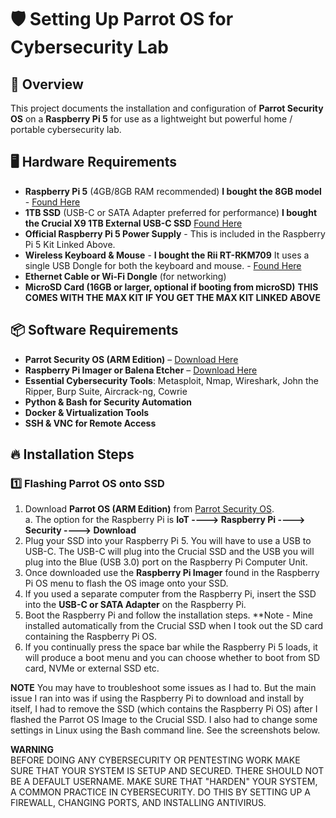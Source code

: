 # 🛡️ Setting Up Parrot OS for Cybersecurity Lab

## 📌 Overview
This project documents the installation and configuration of **Parrot Security OS** on a **Raspberry Pi 5** for use as a lightweight but powerful home / portable cybersecurity lab.

## 🖥️ Hardware Requirements
- **Raspberry Pi 5** (4GB/8GB RAM recommended)  **I bought the 8GB model** - [Found Here](https://www.bestbuy.com/site/canakit-raspberry-pi-5-starter-max-kit-8gb-turbine-white/6580288.p?skuId=6580288)
- **1TB SSD** (USB-C or SATA Adapter preferred for performance)  **I bought the Crucial X9 1TB External USB-C SSD** [Found Here](https://www.bestbuy.com/site/crucial-x9-1tb-external-usb-c-ssd-black/6557871.p?skuId=6557871)
- **Official Raspberry Pi 5 Power Supply** - This is included in the Raspberry Pi 5 Kit Linked Above.
- **Wireless Keyboard & Mouse** - **I bought the Rii RT-RKM709** It uses a single USB Dongle for both the keyboard and mouse. - [Found Here](https://www.amazon.com/Rii-RKM709-Gigahertz-Ultra-Slim-Multimedia/dp/B0DCVT6L91?crid=G9BZH65TSDRB&dib=eyJ2IjoiMSJ9.AIsrf58twlv45VrubqCnlwc85lfKNVBCjQT3f4lITroUM9ZUMS7Gbm8Xgz8Sea-l6jE_Sx5_kcKV5RaxIdDDeJWjERFkE96Ajm6DNcD1-G21PUqd1c1UXRABpIjp9hMDSetSPGCLeKa6ffDI2ngwGed-usTWD3qoM9hKyfGTEiasltLcvxEub86QWp6atJiYvAZDc4VLTPSqKK60gC_xXX6GDkBQwMY1CHFfyUKe8k0.xK6aJwi7CUKkkDXRZPAQ9Jb1GsMJKX28FhZoXHP-C8E&dib_tag=se&keywords=rii%2Brt-rkm709%2Bmini%2Bwireless%2Bkeyboard%2Band%2Bmouse%2Bcombo&qid=1738800403&sprefix=rii%2Brt-rkm709%2Bmini%2Bwireless%2Bkeyboard%2Band%2Bmouse%2Bcombo%2Caps%2C141&sr=8-1&th=1)
- **Ethernet Cable or Wi-Fi Dongle** (for networking) 
- **MicroSD Card (16GB or larger, optional if booting from microSD)**  **THIS COMES WITH THE MAX KIT IF YOU GET THE MAX KIT LINKED ABOVE**

## 📦 Software Requirements
- **Parrot Security OS (ARM Edition)** – [Download Here](https://parrotsec.org/download/)
- **Raspberry Pi Imager or Balena Etcher** – [Download Here](https://www.raspberrypi.com/software/)
- **Essential Cybersecurity Tools**: Metasploit, Nmap, Wireshark, John the Ripper, Burp Suite, Aircrack-ng, Cowrie
- **Python & Bash for Security Automation**
- **Docker & Virtualization Tools**
- **SSH & VNC for Remote Access**

## 🔥 Installation Steps

### 1️⃣ Flashing Parrot OS onto SSD
1. Download **Parrot OS (ARM Edition)** from [Parrot Security OS](https://parrotsec.org/download/).<br>
   a. The option for the Raspberry Pi is **IoT ----> Raspberry Pi ----> Security ----> Download**
2. Plug your SSD into your Raspberry Pi 5. You will have to use a USB to USB-C. The USB-C will plug into the Crucial SSD and the USB you will plug into the Blue (USB 3.0) port on the Raspberry Pi Computer Unit.
3. Once downloaded use the **Raspberry Pi Imager** found in the Raspberry Pi OS menu to flash the OS image onto your SSD.
4. If you used a separate computer from the Raspberry Pi, insert the SSD into the **USB-C or SATA Adapter** on the Raspberry Pi.
5. Boot the Raspberry Pi and follow the installation steps. **Note - Mine installed automatically from the Crucial SSD when I took out the SD card containing the Raspberry Pi OS.
6. If you continually press the space bar while the Raspberry Pi 5 loads, it will produce a boot menu and you can choose whether to boot from SD card, NVMe or external SSD etc.

**NOTE** You may have to troubleshoot some issues as I had to. But the main issue I ran into was if using the Raspberry Pi to download and install by itself, I had to remove the SSD (which contains the Raspberry Pi OS) after I flashed the Parrot OS Image to the Crucial SSD.
I also had to change some settings in Linux using the Bash command line.  See the screenshots below.

**WARNING**   
BEFORE DOING ANY CYBERSECURITY OR PENTESTING WORK MAKE SURE THAT YOUR SYSTEM IS SETUP AND SECURED. THERE SHOULD NOT BE A DEFAULT USERNAME.
MAKE SURE THAT "HARDEN" YOUR SYSTEM, A COMMON PRACTICE IN CYBERSECURITY. DO THIS BY SETTING UP A FIREWALL, CHANGING PORTS, AND INSTALLING ANTIVIRUS.
